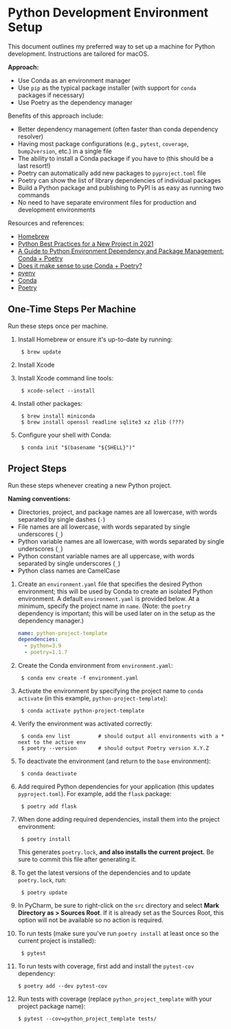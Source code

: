 # Python Development Environment Setup

This document outlines my preferred way to set up a  machine for Python development. Instructions are tailored for 
macOS.

**Approach:**
- Use Conda as an environment manager
- Use `pip` as the typical package installer (with support for `conda` packages if necessary)
- Use Poetry as the dependency manager

Benefits of this approach include:
- Better dependency management (often faster than conda dependency resolver)
- Having most package configurations (e.g., `pytest`, `coverage`, `bump2version`, etc.) in a single file
- The ability to install a Conda package if you have to (this should be a last resort!)
- Poetry can automatically add new packages to `pyproject.toml` file
- Poetry can show the list of library dependencies of individual packages
- Build a Python package and publishing to PyPI is as easy as running two commands
- No need to have separate environment files for production and development environments

Resources and references:
- [Homebrew](https://brew.sh)
- [Python Best Practices for a New Project in 2021](https://mitelman.engineering/blog/python-best-practice/automating-python-best-practices-for-a-new-project/)
- [A Guide to Python Environment Dependency and Package Management: Conda + Poetry](https://ealizadeh.com/blog/guide-to-python-env-pkg-dependency-using-conda-poetry)
- [Does it make sense to use Conda + Poetry?](https://stackoverflow.com/questions/70851048/does-it-make-sense-to-use-conda-poetry#:~:text=Conda%20is%20primarily%20a%20environment,%2C%20an%20upgrade%20of%20Pyenv)
- [pyenv](https://github.com/pyenv/pyenv)
- [Conda](https://docs.conda.io/en/latest/)
- [Poetry](https://python-poetry.org/docs/)

## One-Time Steps Per Machine

Run these steps once per machine.

1. Install Homebrew or ensure it's up-to-date by running:
         
        $ brew update
2. Install Xcode
3. Install Xcode command line tools:

        $ xcode-select --install
4. Install other packages:

        $ brew install miniconda 
        $ brew install openssl readline sqlite3 xz zlib (???)
5. Configure your shell with Conda:

        $ conda init "$(basename "${SHELL}")"


## Project Steps

Run these steps whenever creating a new Python project.

**Naming conventions:**
- Directories, project, and package names are all lowercase, with words separated by single dashes (`-`)
- File names are all lowercase, with words separated by single underscores (`_`)
- Python variable names are all lowercase, with words separated by single underscores (`_`)
- Python constant variable names are all uppercase, with words separated by single underscores (`_`)
- Python class names are CamelCase

1. Create an `environment.yaml` file that specifies the desired Python environment; this will be used by Conda to 
   create an isolated Python environment. A default `environment.yaml` is provided below. At a minimum, specify the 
   project name in `name`. (Note: the `poetry` dependency is important; this will be used later on in the setup as 
   the dependency manager.)

   ```yaml
   name: python-project-template
   dependencies:
     - python=3.9
     - poetry=1.1.7
   ```
   
2. Create the Conda environment from `environment.yaml`:

        $ conda env create -f environment.yaml

4. Activate the environment by specifying the project name to `conda activate` (in this example, 
   `python-project-template`):

        $ conda activate python-project-template
5. Verify the environment was activated correctly:

        $ conda env list         # should output all environments with a * next to the active env
        $ poetry --version       # should output Poetry version X.Y.Z
6. To deactivate the environment (and return to the `base` environment):
   
        $ conda deactivate
7. Add required Python dependencies for your application (this updates `pyproject.toml`). For example, add the `flask` package:

        $ poetry add flask
8. When done adding required dependencies, install them into the project environment:

        $ poetry install
   This generates `poetry.lock`, **and also installs the current project.** Be sure to commit this file after 
   generating it.
9. To get the latest versions of the dependencies and to update `poetry.lock`, run:

        $ poetry update
10. In PyCharm, be sure to right-click on the `src` directory and select **Mark Directory as > Sources Root**. If it 
    is already set as the Sources Root, this option will not be available so no action is required.
11. To run tests (make sure you've run `poetry install` at least once so the current project is installed):

         $ pytest
12. To run tests with coverage, first add and install the `pytest-cov` dependency:

        $ poetry add --dev pytest-cov
13. Run tests with coverage (replace `python_project_template` with your project package name):

        $ pytest --cov=python_project_template tests/
